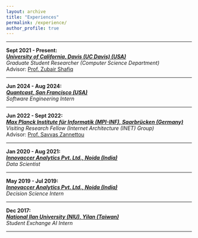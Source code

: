 ```yaml
---
layout: archive
title: "Experiences"
permalink: /experience/
author_profile: true
---
```


<p></p>
<hr>
<p></p>

**Sept 2021 - Present:**\
**_[University of California, Davis (UC Davis) (USA)](https://cs.ucdavis.edu)_**\
_Graduate Student Researcher (Computer Science Department)_\
Advisor: [Prof. Zubair Shafiq](https://web.cs.ucdavis.edu/~zubair/)

<p></p>
<hr>
<p></p>

**Jun 2024 - Aug 2024:**\
**_[Quantcast, San Francisco (USA)](https://www.quantcast.com/)_**\
_Software Engineering Intern_

<p></p>
<hr>
<p></p>

**Jun 2022 - Sept 2022:**\
**_[Max Planck Institute für Informatik (MPI-INF), Saarbrücken (Germany)](https://www.mpi-inf.mpg.de/home/)_**\
_Visiting Research Fellow (Internet Architecture (INET) Group)_\
Advisor: [Prof. Savvas Zannettou](https://zsavvas.github.io)

<p></p>
<hr>
<p></p>

**Jan 2020 - Aug 2021:**\
**_[Innovaccer Analytics Pvt. Ltd., Noida (India)](https://www.innovaccer.com)_**\
_Data Scientist_

<p></p>
<hr>
<p></p>

**May 2019 - Jul 2019:**\
**_[Innovaccer Analytics Pvt. Ltd., Noida (India)](https://www.innovaccer.com)_**\
_Decision Science Intern_

<p></p>
<hr>
<p></p>

**Dec 2017:**\
**_[National Ilan University (NIU), Yilan (Taiwan)](https://niu-en.niu.edu.tw/bin/home.php)_**\
_Student Exchange AI Intern_

<p></p>
<hr>
<p></p>


<!-- {% include base_path %}
{% for post in site.experience reversed %}
  {% include archive-single.html %}
{% endfor %} -->
